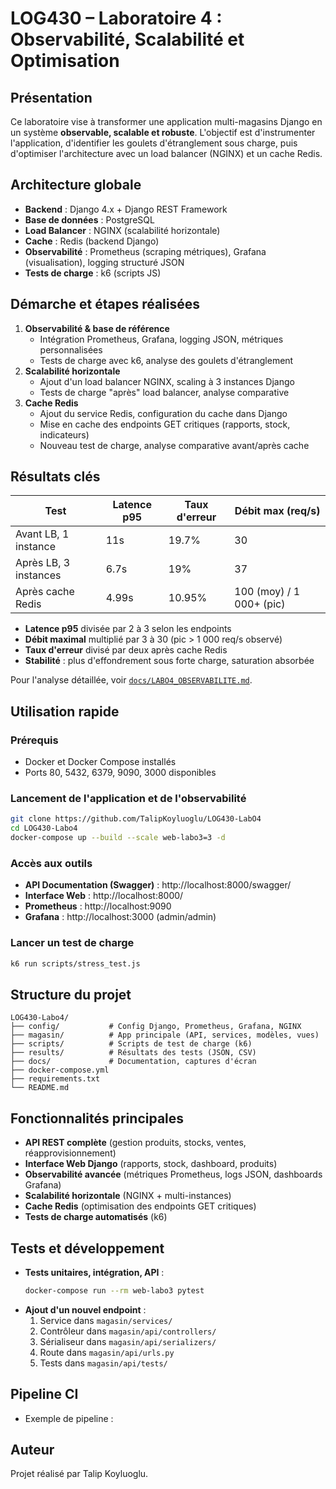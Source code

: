 # LOG430 – Laboratoire 4 : Observabilité, Scalabilité et Optimisation

## Présentation
Ce laboratoire vise à transformer une application multi-magasins Django en un système **observable, scalable et robuste**. L'objectif est d'instrumenter l'application, d'identifier les goulets d'étranglement sous charge, puis d'optimiser l'architecture avec un load balancer (NGINX) et un cache Redis.

## Architecture globale
- **Backend** : Django 4.x + Django REST Framework
- **Base de données** : PostgreSQL
- **Load Balancer** : NGINX (scalabilité horizontale)
- **Cache** : Redis (backend Django)
- **Observabilité** : Prometheus (scraping métriques), Grafana (visualisation), logging structuré JSON
- **Tests de charge** : k6 (scripts JS)

## Démarche et étapes réalisées
1. **Observabilité & base de référence**
   - Intégration Prometheus, Grafana, logging JSON, métriques personnalisées
   - Tests de charge avec k6, analyse des goulets d'étranglement
2. **Scalabilité horizontale**
   - Ajout d'un load balancer NGINX, scaling à 3 instances Django
   - Tests de charge "après" load balancer, analyse comparative
3. **Cache Redis**
   - Ajout du service Redis, configuration du cache dans Django
   - Mise en cache des endpoints GET critiques (rapports, stock, indicateurs)
   - Nouveau test de charge, analyse comparative avant/après cache

## Résultats clés
| Test                        | Latence p95 | Taux d'erreur | Débit max (req/s) |
|-----------------------------|-------------|---------------|-------------------|
| Avant LB, 1 instance        | 11s         | 19.7%         | 30                |
| Après LB, 3 instances       | 6.7s        | 19%           | 37                |
| Après cache Redis           | 4.99s       | 10.95%        | 100 (moy) / 1 000+ (pic) |

- **Latence p95** divisée par 2 à 3 selon les endpoints
- **Débit maximal** multiplié par 3 à 30 (pic > 1 000 req/s observé)
- **Taux d'erreur** divisé par deux après cache Redis
- **Stabilité** : plus d'effondrement sous forte charge, saturation absorbée

Pour l'analyse détaillée, voir [`docs/LABO4_OBSERVABILITE.md`](docs/LABO4_OBSERVABILITE.md).

## Utilisation rapide
### Prérequis
- Docker et Docker Compose installés
- Ports 80, 5432, 6379, 9090, 3000 disponibles

### Lancement de l'application et de l'observabilité
```bash
git clone https://github.com/TalipKoyluoglu/LOG430-LabO4
cd LOG430-Labo4
docker-compose up --build --scale web-labo3=3 -d
```

### Accès aux outils
- **API Documentation (Swagger)** : http://localhost:8000/swagger/
- **Interface Web** : http://localhost:8000/
- **Prometheus** : http://localhost:9090
- **Grafana** : http://localhost:3000 (admin/admin)

### Lancer un test de charge
```bash
k6 run scripts/stress_test.js
```

## Structure du projet
```plaintext
LOG430-Labo4/
├── config/           # Config Django, Prometheus, Grafana, NGINX
├── magasin/          # App principale (API, services, modèles, vues)
├── scripts/          # Scripts de test de charge (k6)
├── results/          # Résultats des tests (JSON, CSV)
├── docs/             # Documentation, captures d'écran
├── docker-compose.yml
├── requirements.txt
└── README.md
```

## Fonctionnalités principales
- **API REST complète** (gestion produits, stocks, ventes, réapprovisionnement)
- **Interface Web Django** (rapports, stock, dashboard, produits)
- **Observabilité avancée** (métriques Prometheus, logs JSON, dashboards Grafana)
- **Scalabilité horizontale** (NGINX + multi-instances)
- **Cache Redis** (optimisation des endpoints GET critiques)
- **Tests de charge automatisés** (k6)

## Tests et développement
- **Tests unitaires, intégration, API** :
  ```bash
  docker-compose run --rm web-labo3 pytest
  ```
- **Ajout d'un nouvel endpoint** :
  1. Service dans `magasin/services/`
  2. Contrôleur dans `magasin/api/controllers/`
  3. Sérialiseur dans `magasin/api/serializers/`
  4. Route dans `magasin/api/urls.py`
  5. Tests dans `magasin/api/tests/`

## Pipeline CI
- Exemple de pipeline : 

## Auteur
Projet réalisé par Talip Koyluoglu.
